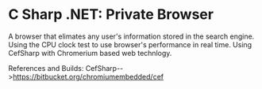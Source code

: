 # C Sharp .NET: Private Browser


A browser that elimates any user's information stored in the search engine. Using the CPU clock test to use browser's performance in real time. Using CefSharp with Chromerium based web technlogy.




References and Builds:
CefSharp-->https://bitbucket.org/chromiumembedded/cef

